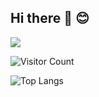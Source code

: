## Hi there 👋 :blush:
![](https://github-readme-stats.vercel.app/api?username=zuokangjia&show_icons=true&theme=transparent)

![Visitor Count](https://profile-counter.glitch.me/zuokangjia/count.svg)

![Top Langs](https://github-readme-stats.vercel.app/api/top-langs/?username=zuokangjia&layout=compact&theme=tokyonight)


<!--
**zuokangjia/zuokangjia** is a ✨ _special_ ✨ repository because its `README.md` (this file) appears on your GitHub profile.

Here are some ideas to get you started:

- 🔭 I’m currently working on ...
- 🌱 I’m currently learning ...
- 👯 I’m looking to collaborate on ...
- 🤔 I’m looking for help with ...
- 💬 Ask me about ...
- 📫 How to reach me: ...
- 😄 Pronouns: ...
- ⚡ Fun fact: ...
-->
